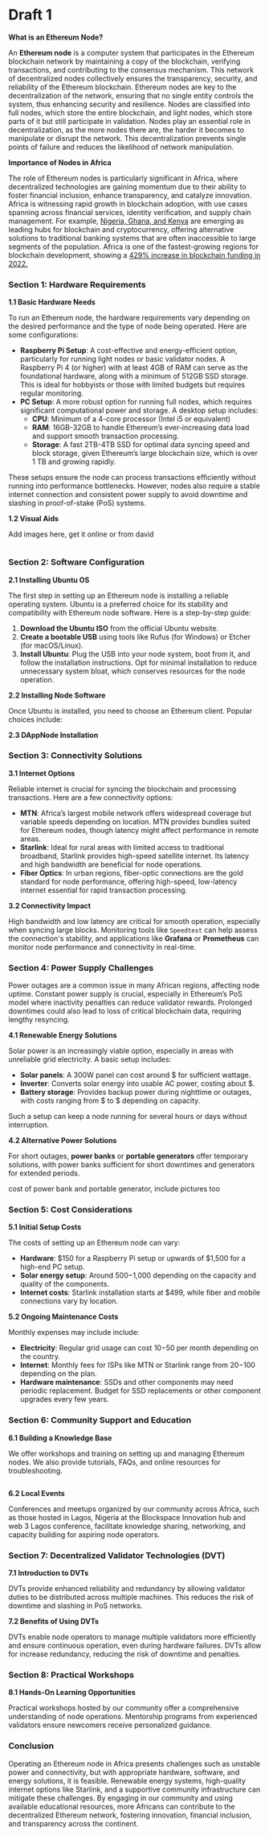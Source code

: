 # Draft 1

**What is an Ethereum Node?**

An **Ethereum node** is a computer system that participates in the Ethereum blockchain network by maintaining a copy of the blockchain, verifying transactions, and contributing to the consensus mechanism. This network of decentralized nodes collectively ensures the transparency, security, and reliability of the Ethereum blockchain. Ethereum nodes are key to the decentralization of the network, ensuring that no single entity controls the system, thus enhancing security and resilience. Nodes are classified into full nodes, which store the entire blockchain, and light nodes, which store parts of it but still participate in validation. Nodes play an essential role in decentralization, as the more nodes there are, the harder it becomes to manipulate or disrupt the network. This decentralization prevents single points of failure and reduces the likelihood of network manipulation.

**Importance of Nodes in Africa**

The role of Ethereum nodes is particularly significant in Africa, where decentralized technologies are gaining momentum due to their ability to foster financial inclusion, enhance transparency, and catalyze innovation. Africa is witnessing rapid growth in blockchain adoption, with use cases spanning across financial services, identity verification, and supply chain management. For example, [Nigeria, Ghana, and Kenya](https://investafrica360.org/the-impact-of-blockchain-adoption-in-africa/) are emerging as leading hubs for blockchain and cryptocurrency, offering alternative solutions to traditional banking systems that are often inaccessible to large segments of the population. Africa is one of the fastest-growing regions for blockchain development, showing a [429% increase in blockchain funding in 2022​.](https://www.cvvc.com/press-releases/cv-vcs-second-annual-african-blockchain-report-affirms-the-impact-of-blockchain-in-africa)

### Section 1: Hardware Requirements

**1.1 Basic Hardware Needs**

To run an Ethereum node, the hardware requirements vary depending on the desired performance and the type of node being operated. Here are some configurations:

* **Raspberry Pi Setup**: A cost-effective and energy-efficient option, particularly for running light nodes or basic validator nodes. A Raspberry Pi 4 (or higher) with at least 4GB of RAM can serve as the foundational hardware, along with a minimum of 512GB SSD storage. This is ideal for hobbyists or those with limited budgets but requires regular monitoring.
* **PC Setup**: A more robust option for running full nodes, which requires significant computational power and storage. A desktop setup includes:
  * **CPU**: Minimum of a 4-core processor (Intel i5 or equivalent)
  * **RAM**: 16GB-32GB to handle Ethereum’s ever-increasing data load and support smooth transaction processing.
  * **Storage**: A fast 2TB-4TB SSD for optimal data syncing speed and block storage, given Ethereum’s large blockchain size, which is over 1 TB and growing rapidly.

These setups ensure the node can process transactions efficiently without running into performance bottlenecks. However, nodes also require a stable internet connection and consistent power supply to avoid downtime and slashing in proof-of-stake (PoS) systems.

**1.2 Visual Aids**

Add images here, get it online or from david

<figure><img src="../.gitbook/assets/image (41).png" alt=""><figcaption></figcaption></figure>

### Section 2: Software Configuration

**2.1 Installing Ubuntu OS**

The first step in setting up an Ethereum node is installing a reliable operating system. Ubuntu is a preferred choice for its stability and compatibility with Ethereum node software. Here is a step-by-step guide:

1. **Download the Ubuntu ISO** from the official Ubuntu website.
2. **Create a bootable USB** using tools like Rufus (for Windows) or Etcher (for macOS/Linux).
3. **Install Ubuntu**: Plug the USB into your node system, boot from it, and follow the installation instructions. Opt for minimal installation to reduce unnecessary system bloat, which conserves resources for the node operation.

**2.2 Installing Node Software**

Once Ubuntu is installed, you need to choose an Ethereum client. Popular choices include:

**2.3 DAppNode Installation**



### Section 3: Connectivity Solutions

**3.1 Internet Options**

Reliable internet is crucial for syncing the blockchain and processing transactions. Here are a few connectivity options:

* **MTN**: Africa’s largest mobile network offers widespread coverage but variable speeds depending on location. MTN provides bundles suited for Ethereum nodes, though latency might affect performance in remote areas.
* **Starlink**: Ideal for rural areas with limited access to traditional broadband, Starlink provides high-speed satellite internet. Its latency and high bandwidth are beneficial for node operations.
* **Fiber Optics**: In urban regions, fiber-optic connections are the gold standard for node performance, offering high-speed, low-latency internet essential for rapid transaction processing.

**3.2 Connectivity Impact**

High bandwidth and low latency are critical for smooth operation, especially when syncing large blocks. Monitoring tools like `Speedtest` can help assess the connection's stability, and applications like **Grafana** or **Prometheus** can monitor node performance and connectivity in real-time.

### Section 4: Power Supply Challenges

Power outages are a common issue in many African regions, affecting node uptime. Constant power supply is crucial, especially in Ethereum’s PoS model where inactivity penalties can reduce validator rewards. Prolonged downtimes could also lead to loss of critical blockchain data, requiring lengthy resyncing.

**4.1 Renewable Energy Solutions**

Solar power is an increasingly viable option, especially in areas with unreliable grid electricity. A basic setup includes:

* **Solar panels**: A 300W panel can cost around $ for sufficient wattage.
* **Inverter**: Converts solar energy into usable AC power, costing about $.
* **Battery storage**: Provides backup power during nighttime or outages, with costs ranging from $ to $ depending on capacity.

Such a setup can keep a node running for several hours or days without interruption.

**4.2 Alternative Power Solutions**

For short outages, **power banks** or **portable generators** offer temporary solutions, with power banks sufficient for short downtimes and generators for extended periods.

cost of power bank and portable generator, include pictures too

### Section 5: Cost Considerations

**5.1 Initial Setup Costs**

The costs of setting up an Ethereum node can vary:

* **Hardware**: $150 for a Raspberry Pi setup or upwards of $1,500 for a high-end PC setup.
* **Solar energy setup**: Around $500-$1,000 depending on the capacity and quality of the components.
* **Internet costs**: Starlink installation starts at $499, while fiber and mobile connections vary by location.

**5.2 Ongoing Maintenance Costs**

Monthly expenses may include include:

* **Electricity**: Regular grid usage can cost $10-$50 per month depending on the country.
* **Internet**: Monthly fees for ISPs like MTN or Starlink range from $20-$100 depending on the plan.
* **Hardware maintenance**: SSDs and other components may need periodic replacement. Budget for SSD replacements or other component upgrades every few years.

### Section 6: Community Support and Education

**6.1 Building a Knowledge Base**

We offer workshops and training on setting up and managing Ethereum nodes. We also provide tutorials, FAQs, and online resources for troubleshooting.

<figure><img src="../.gitbook/assets/image.png" alt=""><figcaption></figcaption></figure>



**6.2 Local Events**

Conferences and meetups organized by our community across Africa, such as those hosted in Lagos, Nigeria at the Blockspace Innovation hub and web 3 Lagos conference, facilitate knowledge sharing, networking, and capacity building for aspiring node operators.

### Section 7: Decentralized Validator Technologies (DVT)

**7.1 Introduction to DVTs**

DVTs provide enhanced reliability and redundancy by allowing validator duties to be distributed across multiple machines. This reduces the risk of downtime and slashing in PoS networks.

**7.2 Benefits of Using DVTs**

DVTs enable node operators to manage multiple validators more efficiently and ensure continuous operation, even during hardware failures. DVTs allow for increase redundancy, reducing the risk of downtime and penalties​.

### Section 8: Practical Workshops

**8.1 Hands-On Learning Opportunities**

Practical workshops hosted by our community offer a comprehensive understanding of node operations. Mentorship programs from experienced validators ensure newcomers receive personalized guidance.

### Conclusion

Operating an Ethereum node in Africa presents challenges such as unstable power and connectivity, but with appropriate hardware, software, and energy solutions, it is feasible. Renewable energy systems, high-quality internet options like Starlink, and a supportive community infrastructure can mitigate these challenges. By engaging in our community and using available educational resources, more Africans can contribute to the decentralized Ethereum network, fostering innovation, financial inclusion, and transparency across the continent.

